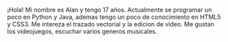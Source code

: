 ¡Hola! 
Mi nombre es Alan y tengo 17 años.
Actualmente se programar un poco en Python y Java, ademas tengo un poco de conocimiento en HTML5 y CSS3.
Me intereza el trazado vectorial y la edicion de video.
Me gustan los videojuegos, escuchar varios generos musicales.

<!---
aldanaalaan/aldanaalaan is a ✨ special ✨ repository because its `README.md` (this file) appears on your GitHub profile.
You can click the Preview link to take a look at your changes.
--->
